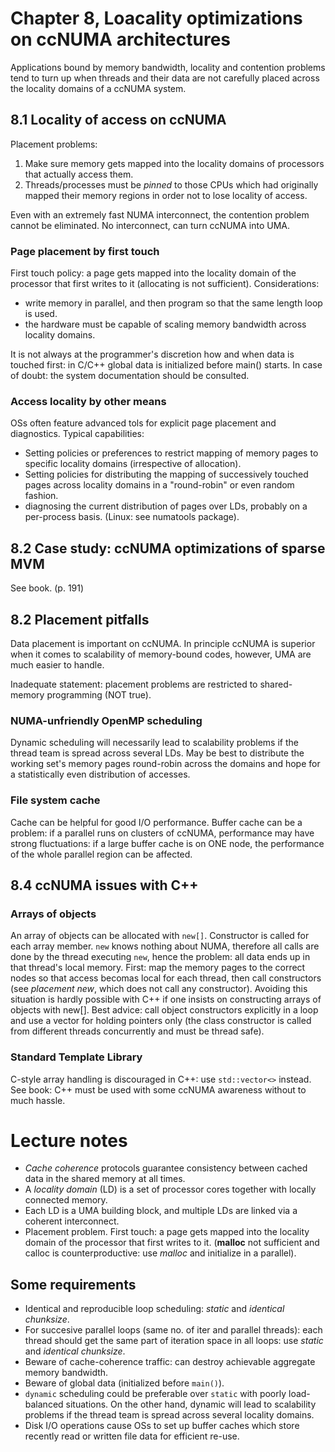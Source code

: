 # Chapter 8, Loacality optimizations on ccNUMA architectures
Applications bound by memory bandwidth, locality and contention problems tend to turn up when threads and their data are not carefully placed across the locality domains of a ccNUMA system.
## 8.1 Locality of access on ccNUMA
Placement problems:
1. Make sure memory gets mapped into the locality domains of processors that actually access them.
2. Threads/processes must be *pinned* to those CPUs which had originally mapped their memory regions in order not to lose locality of access.

Even with an extremely fast NUMA interconnect, the contention problem cannot be eliminated. No interconnect, can turn ccNUMA into UMA.
### Page placement by first touch
First touch policy: a page gets mapped into the locality domain of the processor that first writes to it (allocating is not sufficient). Considerations:
* write memory in parallel, and then program so that the same length loop is used.
* the hardware must be capable of scaling memory bandwidth across locality domains.

It is not always at the programmer's discretion how and when data is touched first: in C/C++ global data is initialized before main() starts.
In case of doubt: the system documentation should be consulted.

### Access locality by other means
OSs often feature advanced tols for explicit page placement and diagnostics. Typical capabilities:
* Setting policies or preferences to restrict mapping of memory pages to specific locality domains (irrespective of allocation).
* Setting policies for distributing the mapping of successively touched pages across locality domains in a "round-robin" or even random fashion.
* diagnosing the current distribution of pages over LDs, probably on a per-process basis. (Linux: see numatools package).

## 8.2 Case study: ccNUMA optimizations of sparse MVM
See book. (p. 191)

## 8.2 Placement pitfalls
Data placement is important on ccNUMA. In principle ccNUMA is superior when it comes to scalability of memory-bound codes, however, UMA are much easier to handle.

Inadequate statement: placement problems are restricted to shared-memory programming (NOT true).
### NUMA-unfriendly OpenMP scheduling
Dynamic scheduling will necessarily lead to scalability problems if the thread team is spread across several LDs. May be best to distribute the working set's memory pages round-robin across the domains and hope for a statistically even distribution of accesses.

### File system cache
Cache can be helpful for good I/O performance. Buffer cache can be a problem: if a parallel runs on clusters of ccNUMA, performance may have strong fluctuations: if a large buffer cache is on ONE node, the performance of the whole parallel region can be affected.

## 8.4 ccNUMA issues with C++
### Arrays of objects
An array of objects can be allocated with `new[]`. Constructor is called for each array member. `new` knows nothing about NUMA, therefore all calls are done by the thread executing `new`, hence the problem: all data ends up in that thread's local memory.
First: map the memory pages to the correct nodes so that access becomas local for each thread, then call constructors (see *placement new*, which does not call any constructor). Avoiding this situation is hardly possible with C++ if one insists on constructing arrays of objects with new[]. Best advice: call object constructors explicitly in a loop and use a vector for holding pointers only (the class constructor is called from different threads concurrently and must be thread safe).

### Standard Template Library
C-style array handling is discouraged in C++: use `std::vector<>` instead. See book: C++ must be used with some ccNUMA awareness without to much hassle.

# Lecture notes
* *Cache coherence* protocols guarantee consistency between cached data in the shared memory at all times.
* A *locality domain* (LD) is a set of processor cores together with locally connected memory.
* Each LD is a UMA building block, and multiple LDs are linked via a coherent interconnect.
* Placement problem.  First touch: a page gets mapped into the locality domain of the processor that first writes to it. (**malloc** not sufficient and calloc is counterproductive: use *malloc* and initialize in a parallel).

## Some requirements
* Identical and reproducible loop scheduling: *static* and *identical chunksize*.
* For succesive parallel loops (same no. of iter and parallel threads): each thread should get the same part of iteration space in all loops: use *static* and *identical chunksize*.
* Beware of cache-coherence traffic: can destroy achievable aggregate memory bandwidth.
* Beware of global data (initialized before `main()`).
* `dynamic` scheduling could be preferable over `static` with poorly load-balanced situations. On the other hand, dynamic will lead to scalability problems if the thread team is spread across several locality domains.
* Disk I/O operations cause OSs to set up buffer caches which store recently read or written file data for efficient re-use.
